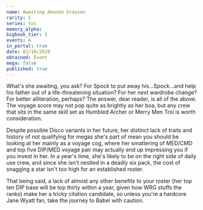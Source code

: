 ```yaml
---
name: Awaiting Amanda Grayson
rarity: 5
series: tos
memory_alpha:
bigbook_tier: 5
events: 6
in_portal: true
date: 01/10/2020
obtained: Event
mega: false
published: true
---
```


What's she awaiting, you ask? For Spock to put away his...Spock...and help his father out of a life-threatening situation? For her next wardrobe change? For better alliteration, perhaps? The answer, dear reader, is all of the above. The voyage score may not pop quite as brightly as her boa, but any crew that sits in the same skill set as Humbled Archer or Merry Men Troi is worth consideration.

Despite possible Disco variants in her future, her distinct lack of traits and history of not qualifying for megas she's part of mean you should be looking at her mainly as a voyage cog, where her smattering of MED/CMD and top five DIP/MED voyage pair may actually end up impressing you if you invest in her. In a year's time, she's likely to be on the right side of daily use crew, and since she isn't nestled in a deadly six pack, the cost of snagging a star isn't too high for an established roster.

That being said, a lack of almost any other benefits to your roster (her top ten DIP base will be top thirty within a year, given how WRG stuffs the ranks) make her a tricky citation candidate, so unless you're a hardcore Jane Wyatt fan, take the journey to Babel with caution.

